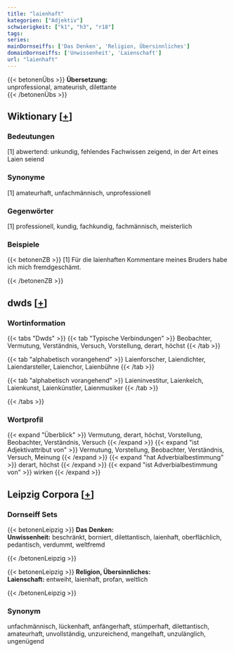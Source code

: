```yaml
---
title: "laienhaft"
kategorien: ["Adjektiv"]
schwierigkeit: ["k1", "h3", "r18"]
tags:
series:
mainDornseiffs: ['Das Denken', 'Religion, Übersinnliches']
domainDornseiffs: ['Unwissenheit', 'Laienschaft']
url: "laienhaft"
---
```


{{< betonenÜbs >}}
**Übersetzung:**  
unprofessional, amateurish, dilettante  
{{< /betonenÜbs >}}

## Wiktionary [[+](https://de.wiktionary.org/wiki/laienhaft)]

### Bedeutungen
[1] abwertend: unkundig, fehlendes Fachwissen zeigend, in der Art eines Laien seiend  

### Synonyme
[1] amateurhaft, unfachmännisch, unprofessionell  

### Gegenwörter
[1] professionell, kundig, fachkundig, fachmännisch, meisterlich  

### Beispiele
{{< betonenZB >}}
[1] Für die laienhaften Kommentare meines Bruders habe ich mich fremdgeschämt.  

{{< /betonenZB >}}


## dwds [[+](https://www.dwds.de/wb/laienhaft)]

### Wortinformation
{{< tabs "Dwds" >}}
{{< tab "Typische Verbindungen" >}}
Beobachter, Vermutung, Verständnis, Versuch, Vorstellung, derart, höchst
{{< /tab >}}

{{< tab "alphabetisch vorangehend" >}}
Laienforscher, Laiendichter, Laiendarsteller, Laienchor, Laienbühne
{{< /tab >}}

{{< tab "alphabetisch vorangehend" >}}
Laieninvestitur, Laienkelch, Laienkunst, Laienkünstler, Laienmusiker
{{< /tab >}}

{{< /tabs >}}

### Wortprofil
{{< expand "Überblick" >}} Vermutung, derart, höchst, Vorstellung, Beobachter, Verständnis, Versuch {{< /expand >}}
{{< expand "ist Adjektivattribut von" >}} Vermutung, Vorstellung, Beobachter, Verständnis, Versuch, Meinung {{< /expand >}}
{{< expand "hat Adverbialbestimmung" >}} derart, höchst {{< /expand >}}
{{< expand "ist Adverbialbestimmung von" >}} wirken {{< /expand >}}

## Leipzig Corpora [[+](https://corpora.uni-leipzig.de/en/res?word=laienhaft&corpusId=deu_newscrawl-public_2018)]

### Dornseiff Sets
{{< betonenLeipzig >}}
**Das Denken:**  
**Unwissenheit:** beschränkt, borniert, dilettantisch, laienhaft, oberflächlich, pedantisch, verdummt, weltfremd  

{{< /betonenLeipzig >}}


{{< betonenLeipzig >}}
**Religion, Übersinnliches:**  
**Laienschaft:** entweiht, laienhaft, profan, weltlich  

{{< /betonenLeipzig >}}

### Synonym
unfachmännisch, lückenhaft, anfängerhaft, stümperhaft, dilettantisch, amateurhaft, unvollständig, unzureichend, mangelhaft, unzulänglich, ungenügend

